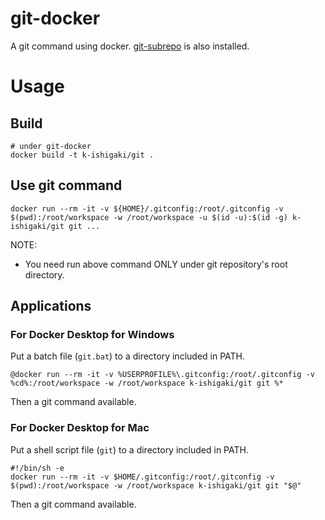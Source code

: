 # git-docker

A git command using docker.
[git-subrepo](https://github.com/ingydotnet/git-subrepo) is also installed.

# Usage

## Build

```Shell
# under git-docker
docker build -t k-ishigaki/git .
```
## Use git command

```Shell
docker run --rm -it -v ${HOME}/.gitconfig:/root/.gitconfig -v $(pwd):/root/workspace -w /root/workspace -u $(id -u):$(id -g) k-ishigaki/git git ...
```

NOTE:
 * You need run above command ONLY under git repository's root directory.

## Applications

### For Docker Desktop for Windows

Put a batch file (`git.bat`) to a directory included in PATH.

```Batchfile
@docker run --rm -it -v %USERPROFILE%\.gitconfig:/root/.gitconfig -v %cd%:/root/workspace -w /root/workspace k-ishigaki/git git %*
```
Then a git command available.

### For Docker Desktop for Mac

Put a shell script file (`git`) to a directory included in PATH.

```Shell
#!/bin/sh -e
docker run --rm -it -v $HOME/.gitconfig:/root/.gitconfig -v $(pwd):/root/workspace -w /root/workspace k-ishigaki/git git "$@"
```
Then a git command available.
